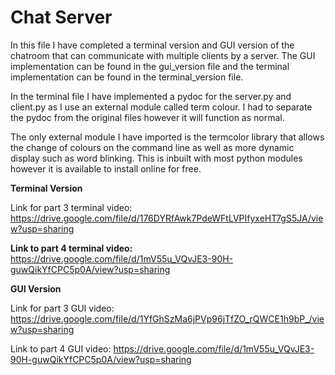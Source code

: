 # Chat Server

In this file I have completed a terminal version and GUI version of the chatroom
that can communicate with multiple clients by a server. The GUI implementation can
be found in the gui_version file and the terminal implementation can be found in
the terminal_version file.

In the terminal file I have implemented a pydoc for the server.py and client.py as
I use an external module called term colour. I had to separate the pydoc from the
original files however it will function as normal.

The only external module I have imported is the termcolor library that allows
the change of colours on the command line as well as more dynamic display such
as word blinking. This is inbuilt with most python modules however it is available
to install online for free.

**Terminal Version**

Link for part 3 terminal video:
https://drive.google.com/file/d/176DYRfAwk7PdeWFtLVPIfyxeHT7gS5JA/view?usp=sharing

**Link to part 4 terminal video:**
https://drive.google.com/file/d/1mV55u_VQvJE3-90H-guwQikYfCPC5p0A/view?usp=sharing


**GUI Version**

Link for part 3 GUI video:
https://drive.google.com/file/d/1YfGhSzMa6jPVp96jTfZO_rQWCE1h9bP_/view?usp=sharing

Link to part 4 GUI video:
https://drive.google.com/file/d/1mV55u_VQvJE3-90H-guwQikYfCPC5p0A/view?usp=sharing



